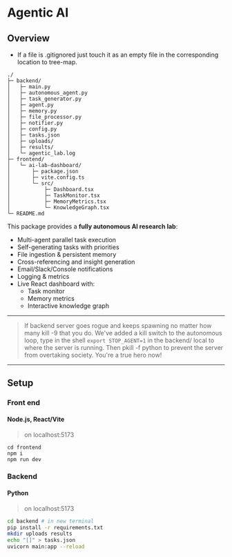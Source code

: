 # Agentic AI

## Overview

- If a file is .gitignored just touch it as an empty file in the corresponding location to tree-map.
```
./
├─ backend/
│   ├─ main.py
│   ├─ autonomous_agent.py
│   ├─ task_generator.py
│   ├─ agent.py
│   ├─ memory.py
│   ├─ file_processor.py
│   ├─ notifier.py
│   ├─ config.py
│   ├─ tasks.json
│   ├─ uploads/
│   ├─ results/
│   └─ agentic_lab.log
├─ frontend/
│   └─ ai-lab-dashboard/
│       ├─ package.json
│       ├─ vite.config.ts
│       └─ src/
│           ├─ Dashboard.tsx
│           ├─ TaskMonitor.tsx
│           ├─ MemoryMetrics.tsx
│           └─ KnowledgeGraph.tsx
└─ README.md

```

This package provides a **fully autonomous AI research lab**:

- Multi-agent parallel task execution
- Self-generating tasks with priorities
- File ingestion & persistent memory
- Cross-referencing and insight generation
- Email/Slack/Console notifications 
- Logging & metrics
- Live React dashboard with:
  - Task monitor
  - Memory metrics
  - Interactive knowledge graph
*********
  > If backend server goes rogue and keeps spawning no matter how many kill -9 <PIDs> that you do. We've added a kill switch to the autonomous loop, type in the shell `export STOP_AGENT=1` in the backend/ local to where the server is running. Then pkill -f python to prevent the server from overtaking society. You're a true hero now!
******

## Setup

### Front end
#### Node.js, React/Vite

> on localhost:5173

```
cd frontend
npm i
npm run dev
```

### Backend
#### Python

> on localhost:5173

```zsh
cd backend # in new terminal
pip install -r requirements.txt
mkdir uploads results
echo "[]" > tasks.json
uvicorn main:app --reload
```


